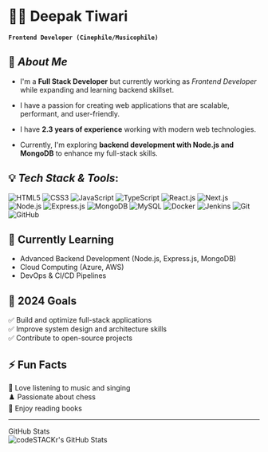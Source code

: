# 🧑‍💻 Deepak Tiwari 

**`Frontend Developer (Cinephile/Musicophile)`**

## 🚀 *About Me*

- I'm a **Full Stack Developer** but currently working as _Frontend Developer_ while expanding and learning backend skillset.

- I have a passion for creating web applications that are scalable, performant, and user-friendly.

- I have **2.3 years of experience**  working with modern web technologies.

- Currently, I'm exploring **backend development with Node.js and MongoDB** to enhance my full-stack skills.


## 💡 *Tech Stack & Tools*:

![HTML5](https://img.shields.io/badge/HTML5-E34F26?style=for-the-badge&logo=html5&logoColor=white)
![CSS3](https://img.shields.io/badge/CSS3-1572B6?style=for-the-badge&logo=css3&logoColor=white)
![JavaScript](https://img.shields.io/badge/JavaScript-F7DF1E?style=for-the-badge&logo=javascript&logoColor=black)
![TypeScript](https://img.shields.io/badge/TypeScript-3178C6?style=for-the-badge&logo=typescript&logoColor=white)
![React.js](https://img.shields.io/badge/React-20232A?style=for-the-badge&logo=react&logoColor=61DAFB)
![Next.js](https://img.shields.io/badge/Next.js-000000?style=for-the-badge&logo=next.js&logoColor=white)
![Node.js](https://img.shields.io/badge/Node.js-43853D?style=for-the-badge&logo=node.js&logoColor=white)
![Express.js](https://img.shields.io/badge/Express.js-000000?style=for-the-badge&logo=express&logoColor=white)
![MongoDB](https://img.shields.io/badge/MongoDB-4EA94B?style=for-the-badge&logo=mongodb&logoColor=white)
![MySQL](https://img.shields.io/badge/MySQL-4479A1?style=for-the-badge&logo=mysql&logoColor=white)
![Docker](https://img.shields.io/badge/Docker-2496ED?style=for-the-badge&logo=docker&logoColor=white)
![Jenkins](https://img.shields.io/badge/Jenkins-D24939?style=for-the-badge&logo=jenkins&logoColor=white)
![Git](https://img.shields.io/badge/Git-F05032?style=for-the-badge&logo=git&logoColor=white)
![GitHub](https://img.shields.io/badge/GitHub-181717?style=for-the-badge&logo=github&logoColor=white)

## 🌱 Currently Learning
- Advanced Backend Development (Node.js, Express.js, MongoDB)
- Cloud Computing (Azure, AWS)
- DevOps & CI/CD Pipelines

## 🎯 2024 Goals
✅ Build and optimize full-stack applications <br>
✅ Improve system design and architecture skills<br>
✅ Contribute to open-source projects

## ⚡ Fun Facts
🎵 Love listening to music and singing  
♟️ Passionate about chess  
📖 Enjoy reading books

---

  
  <summary>GitHub Stats</summary>

  <img align="left" alt="codeSTACKr's GitHub Stats" src="https://github-readme-stats.vercel.app/api?username=Deepak483&show_icons=true&hide_border=false&title_color=ff652f&icon_color=FFE400&bg_color=09131B&text_color=ffffff&border_color=0c1a25" />

